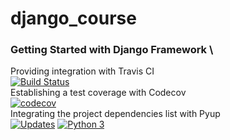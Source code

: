 # django_course
### Getting Started with Django Framework \
Providing integration with Travis CI \
[![Build Status](https://app.travis-ci.com/PortalNetZone/django_course.svg?branch=main)](https://app.travis-ci.com/PortalNetZone/django_course) \
Establishing a test coverage with Codecov \
[![codecov](https://codecov.io/gh/PortalNetZone/django_course/branch/main/graph/badge.svg?token=PR88QPBRMT)](https://codecov.io/gh/PortalNetZone/django_course) \
Integrating the project dependencies list with Pyup \
[![Updates](https://pyup.io/repos/github/marcosranes/django_course/shield.svg)](https://pyup.io/repos/github/marcosranes/django_course/) [![Python 3](https://pyup.io/repos/github/marcosranes/django_course/python-3-shield.svg)](https://pyup.io/repos/github/marcosranes/django_course/)
